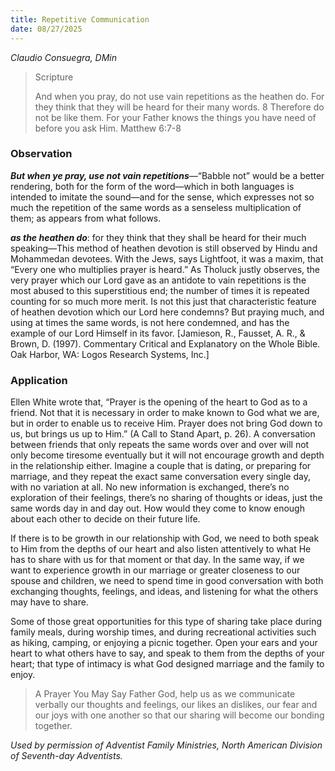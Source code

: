 ```yaml
---
title: Repetitive Communication
date: 08/27/2025
---
```


_Claudio Consuegra, DMin_

> <p>Scripture</p>
> And when you pray, do not use vain repetitions as the heathen do. For they think that they will be heard for their many words. 8 Therefore do not be like them. For your Father knows the things you have need of before you ask Him. Matthew 6:7-8

### Observation

_**But when ye pray, use not vain repetitions**_—“Babble not” would be a better rendering, both for the form of the word—which in both languages is intended to imitate the sound—and for the sense, which expresses not so much the repetition of the same words as a senseless multiplication of them; as appears from what follows.

_**as the heathen do**_: for they think that they shall be heard for their much speaking—This method of heathen devotion is still observed by Hindu and Mohammedan devotees. With the Jews, says Lightfoot, it was a maxim, that “Every one who multiplies prayer is heard.” As Tholuck justly observes, the very prayer which our Lord gave as an antidote to vain repetitions is the most abused to this superstitious end; the number of times it is repeated counting for so much more merit. Is not this just that characteristic feature of heathen devotion which our Lord here condemns? But praying much, and using at times the same words, is not here condemned, and has the example of our Lord Himself in its favor. [Jamieson, R., Fausset, A. R., & Brown, D. (1997). Commentary Critical and Explanatory on the Whole Bible. Oak Harbor, WA: Logos Research Systems, Inc.]

### Application

Ellen White wrote that, “Prayer is the opening of the heart to God as to a friend. Not that it is necessary in order to make known to God what we are, but in order to enable us to receive Him. Prayer does not bring God down to us, but brings us up to Him.” (A Call to Stand Apart, p. 26). A conversation between friends that only repeats the same words over and over will not only become tiresome eventually but it will not encourage growth and depth in the relationship either. Imagine a couple that is dating, or preparing for marriage, and they repeat the exact same conversation every single day, with no variation at all. No new information is exchanged, there’s no exploration of their feelings, there’s no sharing of thoughts or ideas, just the same words day in and day out. How would they come to know enough about each other to decide on their future life.

If there is to be growth in our relationship with God, we need to both speak to Him from the depths of our heart and also listen attentively to what He has to share with us for that moment or that day. In the same way, if we want to experience growth in our marriage or greater closeness to our spouse and children, we need to spend time in good conversation with both exchanging thoughts, feelings, and ideas, and listening for what the others may have to share.

Some of those great opportunities for this type of sharing take place during family meals, during worship times, and during recreational activities such as hiking, camping, or enjoying a picnic together. Open your ears and your heart to what others have to say, and speak to them from the depths of your heart; that type of intimacy is what God designed marriage and the family to enjoy.

> <callout>A Prayer You May Say</callout>
> Father God, help us as we communicate verbally our thoughts and feelings, our likes an dislikes, our fear and our joys with one another so that our sharing will become our bonding together.

_Used by permission of Adventist Family Ministries, North American Division of Seventh-day Adventists._